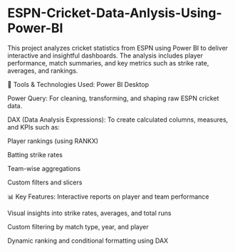 # ESPN-Cricket-Data-Anlysis-Using-Power-BI
This project analyzes cricket statistics from ESPN using Power BI to deliver interactive and insightful dashboards. The analysis includes player performance, match summaries, and key metrics such as strike rate, averages, and rankings.

🔧 Tools & Technologies Used:
Power BI Desktop

Power Query: For cleaning, transforming, and shaping raw ESPN cricket data.

DAX (Data Analysis Expressions): To create calculated columns, measures, and KPIs such as:

Player rankings (using RANKX)

Batting strike rates

Team-wise aggregations

Custom filters and slicers

📊 Key Features:
Interactive reports on player and team performance

Visual insights into strike rates, averages, and total runs

Custom filtering by match type, year, and player

Dynamic ranking and conditional formatting using DAX
